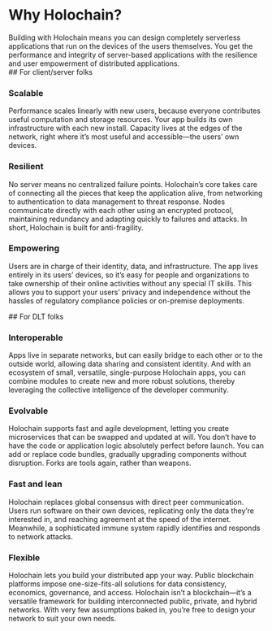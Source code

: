 # Why Holochain?

<div class="coreconcepts-intro" markdown=1>
Building with Holochain means you can design completely serverless applications that run on the devices of the users themselves. You get the performance and integrity of server-based applications with the resilience and user empowerment of distributed applications.
</div>

<div class="heading-tile" style="background-image:url(../img/tile-1.jpg);" markdown=1>
## For client/server folks
</div>

### Scalable

Performance scales linearly with new users, because everyone contributes useful computation and storage resources. Your app builds its own infrastructure with each new install. Capacity lives at the edges of the network, right where it’s most useful and accessible—the users’ own devices.

### Resilient

No server means no centralized failure points. Holochain’s core takes care of connecting all the pieces that keep the application alive, from networking to authentication to data management to threat response. Nodes communicate directly with each other using an encrypted protocol, maintaining redundancy and adapting quickly to failures and attacks. In short, Holochain is built for anti-fragility.

### Empowering

Users are in charge of their identity, data, and infrastructure. The app lives entirely in its users’ devices, so it’s easy for people and organizations to take ownership of their online activities without any special IT skills. This allows you to support your users’ privacy and independence without the hassles of regulatory compliance policies or on-premise deployments.


<div class="heading-tile" style="background-image:url(../img/tile-2.jpg);" markdown=1>
## For DLT folks
</div>

### Interoperable

Apps live in separate networks, but can easily bridge to each other or to the outside world, allowing data sharing and consistent identity. And with an ecosystem of small, versatile, single-purpose Holochain apps, you can combine modules to create new and more robust solutions, thereby leveraging the collective intelligence of the developer community.

### Evolvable

Holochain supports fast and agile development, letting you create microservices that can be swapped and updated at will. You don’t have to have the code or application logic absolutely perfect before launch. You can add or replace code bundles, gradually upgrading components without disruption. Forks are tools again, rather than weapons.

### Fast and lean

Holochain replaces global consensus with direct peer communication. Users run software on their own devices, replicating only the data they’re interested in, and reaching agreement at the speed of the internet. Meanwhile, a sophisticated immune system rapidly identifies and responds to network attacks.

### Flexible

Holochain lets you build your distributed app your way. Public blockchain platforms impose one-size-fits-all solutions for data consistency, economics, governance, and access. Holochain isn’t a blockchain—it’s a versatile framework for building interconnected public, private, and hybrid networks. With very few assumptions baked in, you’re free to design your network to suit your own needs.